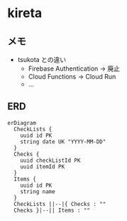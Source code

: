 # kireta

## メモ

- tsukota との違い
  - Firebase Authentication -> 廃止
  - Cloud Functions -> Cloud Run
  - ...

## ERD

```mermaid
erDiagram
  CheckLists {
    uuid id PK
    string date UK "YYYY-MM-DD"
  }
  Checks {
    uuid checkListId PK
    uuid itemId PK
  }
  Items {
    uuid id PK
    string name
  }
  CheckLists ||--|{ Checks : ""
  Checks }|--|| Items : ""
```
